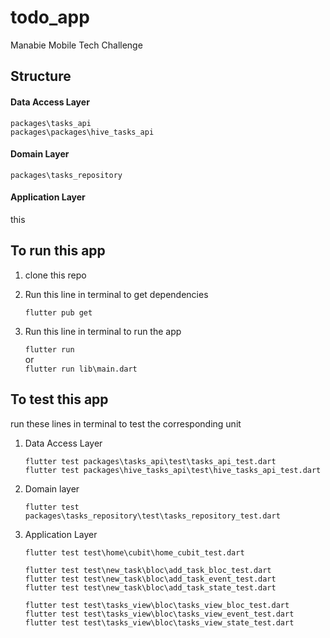 # todo_app

Manabie Mobile Tech Challenge

## Structure
#### Data Access Layer
`packages\tasks_api` <br/>
`packages\packages\hive_tasks_api`
#### Domain Layer
`packages\tasks_repository`
#### Application Layer
this

## To run this app
1. clone this repo
2. Run this line in terminal to get dependencies
   
   `flutter pub get`

3. Run this line in terminal to run the app

    `flutter run` <br/>
    or <br/> 
    `flutter run lib\main.dart`

## To test this app

run these lines in terminal to test the corresponding unit

1. Data Access Layer

   `flutter test packages\tasks_api\test\tasks_api_test.dart` <br/>
   `flutter test packages\hive_tasks_api\test\hive_tasks_api_test.dart` 

2. Domain layer

   `flutter test packages\tasks_repository\test\tasks_repository_test.dart`

3. Application Layer

   `flutter test test\home\cubit\home_cubit_test.dart` <br/>


   `flutter test test\new_task\bloc\add_task_bloc_test.dart` <br/>
   `flutter test test\new_task\bloc\add_task_event_test.dart` <br/>
   `flutter test test\new_task\bloc\add_task_state_test.dart` 

   `flutter test test\tasks_view\bloc\tasks_view_bloc_test.dart` <br/>
   `flutter test test\tasks_view\bloc\tasks_view_event_test.dart` <br/>
   `flutter test test\tasks_view\bloc\tasks_view_state_test.dart` 

   

